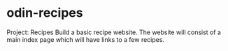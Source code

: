 # odin-recipes
Project: Recipes
Build a basic recipe website.
The website will consist of a main index page which will have links to a few recipes.